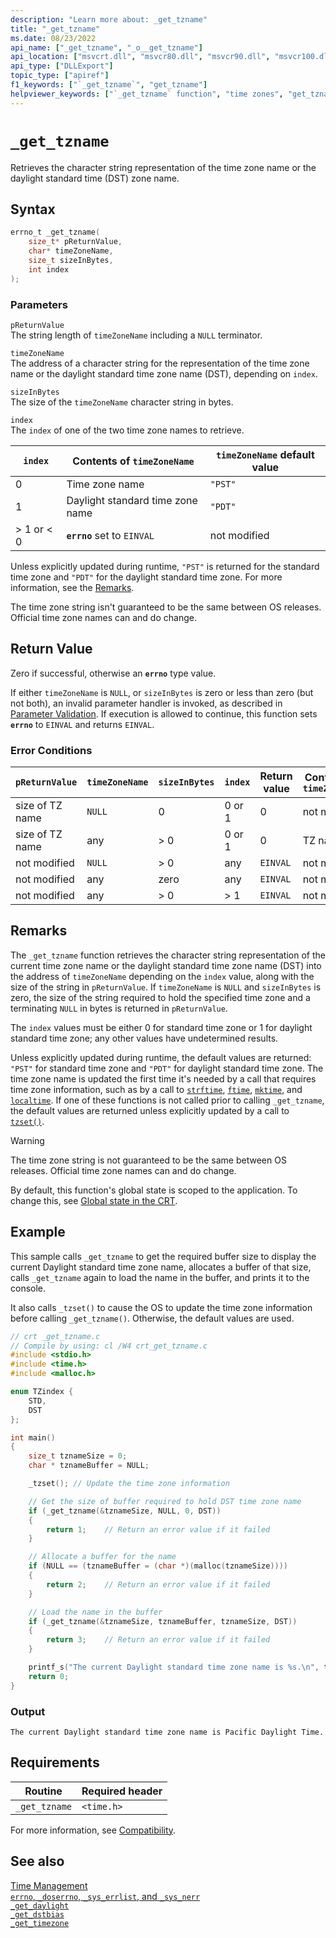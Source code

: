 ```yaml
---
description: "Learn more about: _get_tzname"
title: "_get_tzname"
ms.date: 08/23/2022
api_name: ["_get_tzname", "_o__get_tzname"]
api_location: ["msvcrt.dll", "msvcr80.dll", "msvcr90.dll", "msvcr100.dll", "msvcr100_clr0400.dll", "msvcr110.dll", "msvcr110_clr0400.dll", "msvcr120.dll", "msvcr120_clr0400.dll", "ucrtbase.dll", "api-ms-win-crt-time-l1-1-0.dll", "api-ms-win-crt-private-l1-1-0.dll"]
api_type: ["DLLExport"]
topic_type: ["apiref"]
f1_keywords: ["`_get_tzname`", "get_tzname"]
helpviewer_keywords: ["`_get_tzname` function", "time zones", "get_tzname function"]
---
```

# `_get_tzname`

Retrieves the character string representation of the time zone name or the daylight standard time (DST) zone name.

## Syntax

```C
errno_t _get_tzname(
    size_t* pReturnValue,
    char* timeZoneName,
    size_t sizeInBytes,
    int index
);
```

### Parameters

`pReturnValue`\
The string length of `timeZoneName` including a `NULL` terminator.

`timeZoneName`\
The address of a character string for the representation of the time zone name or the daylight standard time zone name (DST), depending on `index`.

`sizeInBytes`\
The size of the `timeZoneName` character string in bytes.

`index`\
The `index` of one of the two time zone names to retrieve.

|`index`|Contents of `timeZoneName`|`timeZoneName` default value|
|-|-|-|
|0|Time zone name|`"PST"`|
|1|Daylight standard time zone name|`"PDT"`|
|> 1 or < 0|**`errno`** set to `EINVAL`|not modified|

Unless explicitly updated during runtime, `"PST"` is returned for the standard time zone and `"PDT"` for the daylight standard time zone. For more information, see the [Remarks](#remarks).

The time zone string isn't guaranteed to be the same between OS releases. Official time zone names can and do change.

## Return Value

Zero if successful, otherwise an **`errno`** type value.

If either `timeZoneName` is `NULL`, or `sizeInBytes` is zero or less than zero (but not both), an invalid parameter handler is invoked, as described in [Parameter Validation](../../c-runtime-library/parameter-validation.md). If execution is allowed to continue, this function sets **`errno`** to `EINVAL` and returns `EINVAL`.

### Error Conditions

|`pReturnValue`|`timeZoneName`|`sizeInBytes`|`index`|Return value|Contents of `timeZoneName`|
|--------------------|--------------------|-------------------|-------------|------------------|--------------------------------|
|size of TZ name|`NULL`|0|0 or 1|0|not modified|
|size of TZ name|any|> 0|0 or 1|0|TZ name|
|not modified|`NULL`|> 0|any|`EINVAL`|not modified|
|not modified|any|zero|any|`EINVAL`|not modified|
|not modified|any|> 0|> 1|`EINVAL`|not modified|

## Remarks

The `_get_tzname` function retrieves the character string representation of the current time zone name or the daylight standard time zone name (DST) into the address of `timeZoneName` depending on the `index` value, along with the size of the string in `pReturnValue`. If `timeZoneName` is `NULL` and `sizeInBytes` is zero, the size of the string required to hold the specified time zone and a terminating `NULL` in bytes is returned in `pReturnValue`.

The `index` values must be either 0 for standard time zone or 1 for daylight standard time zone; any other values have undetermined results.

Unless explicitly updated during runtime, the default values are returned: `"PST"` for standard time zone and `"PDT"` for daylight standard time zone. The time zone name is updated the first time it's needed by a call that requires time zone information, such as by a call to [`strftime`](strftime-wcsftime-strftime-l-wcsftime-l.md), [`ftime`](ftime-ftime32-ftime64.md), [`mktime`](mktime-mktime32-mktime64.md), and [`localtime`](localtime-localtime32-localtime64.md). If one of these functions is not called prior to calling `_get_tzname`, the default values are returned unless explicitly updated by a call to [`tzset()`](tzset.md).

> [!WARNING]
> The time zone string is not guaranteed to be the same between OS releases. Official time zone names can and do change.

By default, this function's global state is scoped to the application. To change this, see [Global state in the CRT](../global-state.md).

## Example

This sample calls `_get_tzname` to get the required buffer size to display the current Daylight standard time zone name, allocates a buffer of that size, calls `_get_tzname` again to load the name in the buffer, and prints it to the console.

It also calls `_tzset()` to cause the OS to update the time zone information before calling `_get_tzname()`. Otherwise, the default values are used.

```C
// crt _get_tzname.c
// Compile by using: cl /W4 crt_get_tzname.c
#include <stdio.h>
#include <time.h>
#include <malloc.h>

enum TZindex {
    STD,
    DST
};

int main()
{
    size_t tznameSize = 0;
    char * tznameBuffer = NULL;

    _tzset(); // Update the time zone information

    // Get the size of buffer required to hold DST time zone name
    if (_get_tzname(&tznameSize, NULL, 0, DST))
    {
        return 1;    // Return an error value if it failed
    }

    // Allocate a buffer for the name
    if (NULL == (tznameBuffer = (char *)(malloc(tznameSize))))
    {
        return 2;    // Return an error value if it failed
    }

    // Load the name in the buffer
    if (_get_tzname(&tznameSize, tznameBuffer, tznameSize, DST))
    {
        return 3;    // Return an error value if it failed
    }

    printf_s("The current Daylight standard time zone name is %s.\n", tznameBuffer);
    return 0;
}
```

### Output

```Output
The current Daylight standard time zone name is Pacific Daylight Time.
```

## Requirements

|Routine|Required header|
|-------------|---------------------|
|`_get_tzname`|`<time.h>`|

For more information, see [Compatibility](../../c-runtime-library/compatibility.md).

## See also

[Time Management](../../c-runtime-library/time-management.md)\
[`errno`, `_doserrno`, `_sys_errlist`, and `_sys_nerr`](../../c-runtime-library/errno-doserrno-sys-errlist-and-sys-nerr.md)\
[`_get_daylight`](get-daylight.md)\
[`_get_dstbias`](get-dstbias.md)\
[`_get_timezone`](get-timezone.md)
